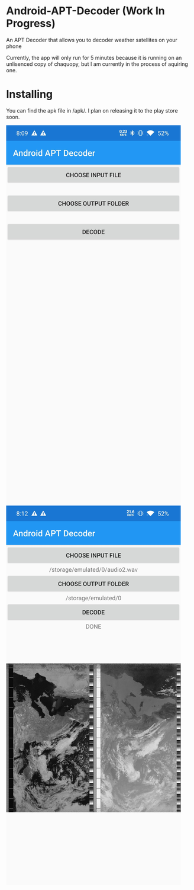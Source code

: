 # Android-APT-Decoder (Work In Progress)
An APT Decoder that allows you to decoder weather satellites on your phone

Currently, the app will only run for 5 minutes because it is running on an unlisenced copy of chaquopy, but I am currently in the process of aquiring one.

# Installing
You can find the apk file in /apk/. I plan on releasing it to the play store soon.

![](https://github.com/Blobtoe/Android-APT-Decoder/blob/master/Screenshot_1.jpg)
![](https://github.com/Blobtoe/Android-APT-Decoder/blob/master/Screenshot_2.jpg)
